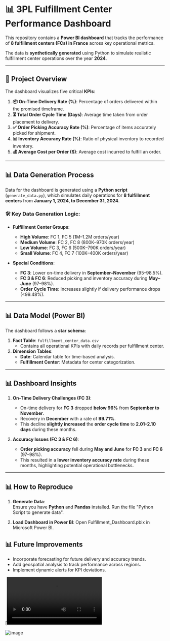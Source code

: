 # 📊 3PL Fulfillment Center Performance Dashboard

This repository contains a **Power BI dashboard** that tracks the performance of **8 fulfillment centers (FCs) in France** across key operational metrics. 

The data is **synthetically generated** using Python to simulate realistic fulfillment center operations over the year **2024**.

---

## 🚀 Project Overview

The dashboard visualizes five critical **KPIs**:

1. **📦 On-Time Delivery Rate (%)**: Percentage of orders delivered within the promised timeframe.  
2. **⏳ Total Order Cycle Time (Days)**: Average time taken from order placement to delivery.  
3. **✅ Order Picking Accuracy Rate (%)**: Percentage of items accurately picked for shipment.  
4. **📊 Inventory Accuracy Rate (%)**: Ratio of physical inventory to recorded inventory.  
5. **💰 Average Cost per Order ($)**: Average cost incurred to fulfill an order.

---

## 📊 Data Generation Process

Data for the dashboard is generated using a **Python script** (`generate_data.py`), which simulates daily operations for **8 fulfillment centers** from **January 1, 2024, to December 31, 2024**.

### 🛠️ Key Data Generation Logic:

- **Fulfillment Center Groups**:
    - **High Volume**: FC 1, FC 5 (1M–1.2M orders/year)  
    - **Medium Volume**: FC 2, FC 8 (800K–970K orders/year)  
    - **Low Volume**: FC 3, FC 6 (500K–790K orders/year)  
    - **Small Volume**: FC 4, FC 7 (100K–400K orders/year)  

- **Special Conditions**:
    - **FC 3**: Lower on-time delivery in **September–November** (95–98.5%).  
    - **FC 3 & FC 6**: Reduced picking and inventory accuracy during **May–June** (97–98%).  
    - **Order Cycle Time**: Increases slightly if delivery performance drops (<99.48%).  

---

## 📊 Data Model (Power BI)

The dashboard follows a **star schema**:

1. **Fact Table**: `fulfillment_center_data.csv`  
   - Contains all operational KPIs with daily records per fulfillment center.  
2. **Dimension Tables**:
   - **Date**: Calendar table for time-based analysis.  
   - **Fulfillment Center**: Metadata for center categorization.  

---

## 📊 Dashboard Insights

1. **On-Time Delivery Challenges (FC 3)**:
   - On-time delivery for **FC 3** dropped **below 96%** from **September to November**.
   - Recovery in **December** with a rate of **99.71%**.
   - This decline **slightly increased** the **order cycle time** to **2.01–2.10 days** during these months.  

2. **Accuracy Issues (FC 3 & FC 6)**:
   - **Order picking accuracy** fell during **May and June** for **FC 3** and **FC 6** (97–98%).  
   - This resulted in a **lower inventory accuracy rate** during these months, highlighting potential operational bottlenecks.  

---

## 📊 How to Reproduce

1. **Generate Data**:  
Ensure you have **Python** and **Pandas** installed. Run the file "Python Script to generate data".

2. **Load Dashboard in Power BI**:
Open Fulfillment_Dashboard.pbix in Microsoft Power BI.

## 📊 Future Improvements
- Incorporate forecasting for future delivery and accuracy trends.
- Add geospatial analysis to track performance across regions.
- Implement dynamic alerts for KPI deviations.

[![Watch the video](https://github.com/TetianaShchudla/Fulfilment-Center-Analysis-in-Power-BI/blob/main/Demo%20-%20Dashboard.mp4)

![image](https://github.com/user-attachments/assets/4af29eeb-d408-4a52-b761-f6a9241d2404)
